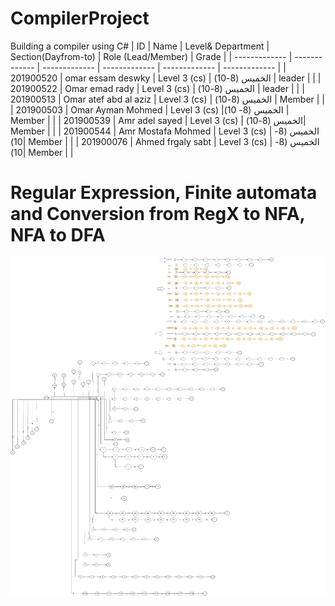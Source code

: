 # CompilerProject
Building a compiler using C# 
| ID   | Name |  Level& Department   |    Section(Dayfrom-to)   | Role (Lead/Member) | Grade |
| ------------- | ------------- | ------------- | ------------- | ------------- | ------------- |
| 201900520 | omar essam deswky  | Level 3 (cs) | الخميس (8-10) | leader |  |
| 201900522 | Omar emad rady | Level 3 (cs) | الخميس (8-10) | leader |  |
| 201900513 | Omar atef abd al aziz | Level 3 (cs) | الخميس (8-10) | Member |  |
| 201900503 | Omar Ayman Mohmed  | Level 3 (cs) |الخميس (8- 10)  | Member |  |
| 201900539 | Amr adel sayed | Level 3 (cs) | الخميس (8-10)| Member |  |
| 201900544 | Amr Mostafa Mohmed  | Level 3 (cs) | الخميس (8-10)| Member |  |
| 201900076 | Ahmed frgaly sabt  | Level 3 (cs) |  الخميس (8-10)| Member |  |



# Regular Expression, Finite automata and Conversion from RegX to NFA, NFA to DFA

![Test Image 7](https://github.com/desouky22/CompilerProject/blob/main/Picture1.png)
